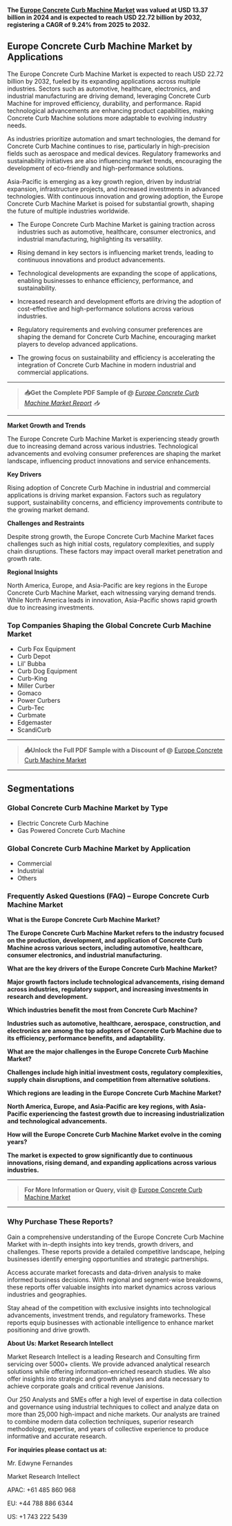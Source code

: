 <p><strong>The <a href="https://www.marketresearchintellect.com/download-sample/?rid=1041474&amp;utm_source=Pulse-April-Europe&amp;utm_medium=852">Europe Concrete Curb Machine Market</a> was valued at USD 13.37 billion in 2024 and is expected to reach USD 22.72 billion by 2032, registering a CAGR of 9.24% from 2025 to 2032.</strong></p><h2>Europe Concrete Curb Machine Market by Applications&nbsp;</h2><p><p>The Europe Concrete Curb Machine Market is expected to reach USD 22.72 billion by 2032, fueled by its expanding applications across multiple industries. Sectors such as automotive, healthcare, electronics, and industrial manufacturing are driving demand, leveraging Concrete Curb Machine for improved efficiency, durability, and performance. Rapid technological advancements are enhancing product capabilities, making Concrete Curb Machine solutions more adaptable to evolving industry needs.</p><p>As industries prioritize automation and smart technologies, the demand for Concrete Curb Machine continues to rise, particularly in high-precision fields such as aerospace and medical devices. Regulatory frameworks and sustainability initiatives are also influencing market trends, encouraging the development of eco-friendly and high-performance solutions.</p><p>Asia-Pacific is emerging as a key growth region, driven by industrial expansion, infrastructure projects, and increased investments in advanced technologies. With continuous innovation and growing adoption, the Europe Concrete Curb Machine Market is poised for substantial growth, shaping the future of multiple industries worldwide.</p></p><ul><li><p>The Europe Concrete Curb Machine Market is gaining traction across industries such as automotive, healthcare, consumer electronics, and industrial manufacturing, highlighting its versatility.</p></li><li><p>Rising demand in key sectors is influencing market trends, leading to continuous innovations and product advancements.</p></li><li><p>Technological developments are expanding the scope of applications, enabling businesses to enhance efficiency, performance, and sustainability.</p></li><li><p>Increased research and development efforts are driving the adoption of cost-effective and high-performance solutions across various industries.</p></li><li><p>Regulatory requirements and evolving consumer preferences are shaping the demand for Concrete Curb Machine, encouraging market players to develop advanced applications.</p></li><li><p>The growing focus on sustainability and efficiency is accelerating the integration of Concrete Curb Machine in modern industrial and commercial applications.</p></li></ul><hr /><blockquote><p><strong><span class="font-[700]">📥Get the Complete PDF Sample of @ </span></strong><em><span class="font-[700]"><a href="https://www.marketresearchintellect.com/download-sample/?rid=1041474&amp;utm_source=Pulse-April-Europe&amp;utm_medium=852" target="_blank" data-tracking-control-name="article-ssr-frontend-pulse_little-text-block" data-tracking-will-navigate="" data-test-link="">Europe Concrete Curb Machine Market Report</a>&nbsp;📥</span></em></p></blockquote><hr /><p class="" data-start="77" data-end="360"><strong data-start="77" data-end="105">Market Growth and Trends</strong></p><p class="" data-start="77" data-end="360">The Europe Concrete Curb Machine Market is experiencing steady growth due to increasing demand across various industries. Technological advancements and evolving consumer preferences are shaping the market landscape, influencing product innovations and service enhancements.</p><p class="" data-start="362" data-end="606"><strong data-start="362" data-end="377">Key Drivers</strong></p><p class="" data-start="362" data-end="606">Rising adoption of Concrete Curb Machine in industrial and commercial applications is driving market expansion. Factors such as regulatory support, sustainability concerns, and efficiency improvements contribute to the growing market demand.</p><p class="" data-start="608" data-end="849"><strong data-start="608" data-end="637">Challenges and Restraints</strong></p><p class="" data-start="608" data-end="849">Despite strong growth, the Europe Concrete Curb Machine Market faces challenges such as high initial costs, regulatory complexities, and supply chain disruptions. These factors may impact overall market penetration and growth rate.</p><p class="" data-start="851" data-end="1095"><strong data-start="851" data-end="872">Regional Insights</strong></p><p class="" data-start="851" data-end="1095">North America, Europe, and Asia-Pacific are key regions in the Europe Concrete Curb Machine Market, each witnessing varying demand trends. While North America leads in innovation, Asia-Pacific shows rapid growth due to increasing investments.</p><p><h3>Top Companies Shaping the Global Concrete Curb Machine Market </h3><ul><li>Curb Fox Equipment</li><li>Curb Depot</li><li>Lil' Bubba</li><li>Curb Dog Equipment</li><li>Curb-King</li><li>Miller Curber</li><li>Gomaco</li><li>Power Curbers</li><li>Curb-Tec</li><li>Curbmate</li><li>Edgemaster</li><li>ScandiCurb</li></ul></p><hr /><blockquote><p><strong>📥Unlock the Full PDF Sample with a Discount of @</strong> <a href="https://www.marketresearchintellect.com/ask-for-discount/?rid=1041474&amp;utm_source=Pulse-April-Europe&amp;utm_medium=852">Europe Concrete Curb Machine Market</a></p></blockquote><hr /><p><h2>Segmentations</h2><h3>Global Concrete Curb Machine Market by Type</h3><ul><li>Electric Concrete Curb Machine</li><li>Gas Powered Concrete Curb Machine</li></ul><h3>Global Concrete Curb Machine Market by Application</h3><ul><li>Commercial</li><li>Industrial</li><li>Others</li></ul></p><h3><strong>Frequently Asked Questions (FAQ) &ndash; Europe Concrete Curb Machine Market</strong></h3><p><strong>What is the Europe Concrete Curb Machine Market?</strong></p><p><strong>The Europe Concrete Curb Machine Market refers to the industry focused on the production, development, and application of Concrete Curb Machine across various sectors, including automotive, healthcare, consumer electronics, and industrial manufacturing.</strong></p><p><strong>What are the key drivers of the Europe Concrete Curb Machine Market?</strong></p><p><strong>Major growth factors include technological advancements, rising demand across industries, regulatory support, and increasing investments in research and development.</strong></p><p><strong>Which industries benefit the most from Concrete Curb Machine?</strong></p><p><strong>Industries such as automotive, healthcare, aerospace, construction, and electronics are among the top adopters of Concrete Curb Machine due to its efficiency, performance benefits, and adaptability.</strong></p><p><strong>What are the major challenges in the Europe Concrete Curb Machine Market?</strong></p><p><strong>Challenges include high initial investment costs, regulatory complexities, supply chain disruptions, and competition from alternative solutions.</strong></p><p><strong>Which regions are leading in the Europe Concrete Curb Machine Market?</strong></p><p><strong>North America, Europe, and Asia-Pacific are key regions, with Asia-Pacific experiencing the fastest growth due to increasing industrialization and technological advancements.</strong></p><p><strong>How will the Europe Concrete Curb Machine Market evolve in the coming years?</strong></p><p><strong>The market is expected to grow significantly due to continuous innovations, rising demand, and expanding applications across various industries.</strong></p><hr /><blockquote><p><span class="font-[700]"><strong>For More Information or Query, visit&nbsp;@</strong>&nbsp;</span><span class="font-[700]"><a href="https://www.marketresearchintellect.com/product/concrete-curb-machine-market/?utm_source=Linkedin&utm_medium=852" target="_blank" data-tracking-control-name="article-ssr-frontend-pulse_little-text-block" data-tracking-will-navigate="" data-test-link="">Europe Concrete Curb Machine Market</a></span></p></blockquote><hr /><h3><strong data-start="0" data-end="31">Why Purchase These Reports?</strong></h3><p class="" data-start="35" data-end="297">Gain a comprehensive understanding of the Europe Concrete Curb Machine Market with in-depth insights into key trends, growth drivers, and challenges. These reports provide a detailed competitive landscape, helping businesses identify emerging opportunities and strategic partnerships.</p><p class="" data-start="299" data-end="540">Access accurate market forecasts and data-driven analysis to make informed business decisions. With regional and segment-wise breakdowns, these reports offer valuable insights into market dynamics across various industries and geographies.</p><p class="" data-start="542" data-end="784">Stay ahead of the competition with exclusive insights into technological advancements, investment trends, and regulatory frameworks. These reports equip businesses with actionable intelligence to enhance market positioning and drive growth.</p><p><strong><span class="font-[700]">About Us: Market Research Intellect</span></strong></p><p><span class="">Market Research Intellect is a leading Research and Consulting firm servicing over 5000+ clients. We provide advanced analytical research solutions while offering information-enriched research studies.&nbsp;</span>We also offer insights into strategic and growth analyses and data necessary to achieve corporate goals and critical revenue Janisions.</p><p><span class="">Our 250 Analysts and SMEs offer a high level of expertise in data collection and governance using industrial techniques to collect and analyze data on more than 25,000 high-impact and niche markets. Our analysts are trained to combine modern data collection techniques, superior research methodology, expertise, and years of collective experience to produce informative and accurate research.</span></p><p><strong>For inquiries please contact us at:</strong></p><p>Mr. Edwyne Fernandes</p><p>Market Research Intellect</p><p>APAC: +61 485 860 968</p><p>EU: +44 788 886 6344</p><p>US: +1 743 222 5439</p>
